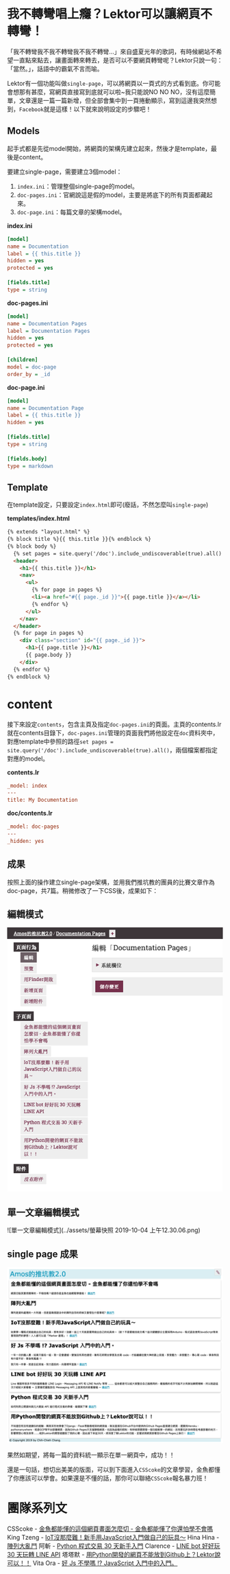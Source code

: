 # 我不轉彎唱上癮？Lektor可以讓網頁不轉彎！

「我不轉彎我不我不轉彎我不我不轉彎...」來自盛夏光年的歌詞，有時候網站不希望一直點來點去，讓畫面轉來轉去，是否可以不要網頁轉彎呢？Lektor只說一句：「當然。」，話語中的霸氣不言而喻。

Lektor有一個功能叫做`single-page`，可以將網頁以一頁式的方式看到底。你可能會想那有甚麼，寫網頁直接寫到底就可以啦~我只能說NO NO NO，沒有這麼簡單，文章還是一篇一篇新增，但全部會集中到一頁捲動顯示，寫到這邊我突然想到，`Facebook`就是這樣！以下就來說明設定的步驟吧！

## Models

起手式都是先從model開始，將網頁的架構先建立起來，然後才是template，最後是content。

要建立single-page，需要建立3個model：

1. `index.ini`：管理整個single-page的model。
2. `doc-pages.ini`：官網說這是假的model，主要是將底下的所有頁面都藏起來。
3. `doc-page.ini`：每篇文章的架構model。

**index.ini**

```ini
[model]
name = Documentation
label = {{ this.title }}
hidden = yes
protected = yes

[fields.title]
type = string
```

**doc-pages.ini**

```ini
[model]
name = Documentation Pages
label = Documentation Pages
hidden = yes
protected = yes

[children]
model = doc-page
order_by = _id
```

**doc-page.ini**

```ini
[model]
name = Documentation Page
label = {{ this.title }}
hidden = yes

[fields.title]
type = string

[fields.body]
type = markdown
```

## Template

在template設定，只要設定`index.html`即可(廢話，不然怎麼叫`single-page`)

**templates/index.html**

```html
{% extends "layout.html" %}
{% block title %}{{ this.title }}{% endblock %}
{% block body %}
  {% set pages = site.query('/doc').include_undiscoverable(true).all() %}
  <header>
    <h1>{{ this.title }}</h1>
    <nav>
      <ul>
        {% for page in pages %}
        <li><a href="#{{ page._id }}">{{ page.title }}</a></li>
        {% endfor %}
      </ul>
    </nav>
  </header>
  {% for page in pages %}
    <div class="section" id="{{ page._id }}">
      <h1>{{ page.title }}</h1>
      {{ page.body }}
    </div>
  {% endfor %}
{% endblock %}
```

# content

接下來設定`contents`，包含主頁及指定`doc-pages.ini`的頁面。主頁的contents.lr就在contents目錄下，`doc-pages.ini`管理的頁面我們將他設定在`doc`資料夾中，對應template中參照的路徑`set pages = site.query('/doc').include_undiscoverable(true).all()`，兩個檔案都指定對應的model。

**contents.lr**

```ini
_model: index
---
title: My Documentation
```

**doc/contents.lr**

```ini
_model: doc-pages
---
_hidden: yes
```

## 成果

按照上面的操作建立single-page架構，並用我們推坑教的團員的比賽文章作為doc-page，共7篇。稍微修改了一下CSS後，成果如下：

## 編輯模式

![image-20191004002830281](../assets/image-20191004002830281.png)

## 單一文章編輯模式

![單一文章編輯模式](../assets/螢幕快照 2019-10-04 上午12.30.06.png)

## single page 成果

![image-20191004002908634](../assets/image-20191004002908634.png)

果然如期望，將每一篇的資料統一顯示在單一網頁中，成功！！

還是一句話，想切出美美的版面，可以到下面進入`CSScoke`的文章學習，金魚都懂了你應該可以學會。如果還是不懂的話，那你可以聯絡`CSScoke`報名暴力班！

# 團隊系列文

CSScoke - [金魚都能懂的這個網頁畫面怎麼切 - 金魚都能懂了你還怕學不會嗎](https://ithelp.ithome.com.tw/users/20112550/ironman/2623)
King Tzeng - [IoT沒那麼難！新手用JavaScript入門做自己的玩具～](https://ithelp.ithome.com.tw/users/20103130/ironman/2125)
Hina Hina - [陣列大亂鬥](https://ithelp.ithome.com.tw/users/20120000/ironman/2256) 
阿斬 - [Python 程式交易 30 天新手入門](https://ithelp.ithome.com.tw/users/20120536/ironman/2571)
Clarence - [LINE bot 好好玩 30 天玩轉 LINE API](https://ithelp.ithome.com.tw/users/20117701/ironman/2634)
塔塔默 - [用Python開發的網頁不能放到Github上？Lektor說可以！！](https://ithelp.ithome.com.tw/users/20112552/ironman/2735)
Vita Ora - [好 Js 不學嗎 !? JavaScript 入門中的入門。](https://ithelp.ithome.com.tw/users/20112656/ironman/2782)